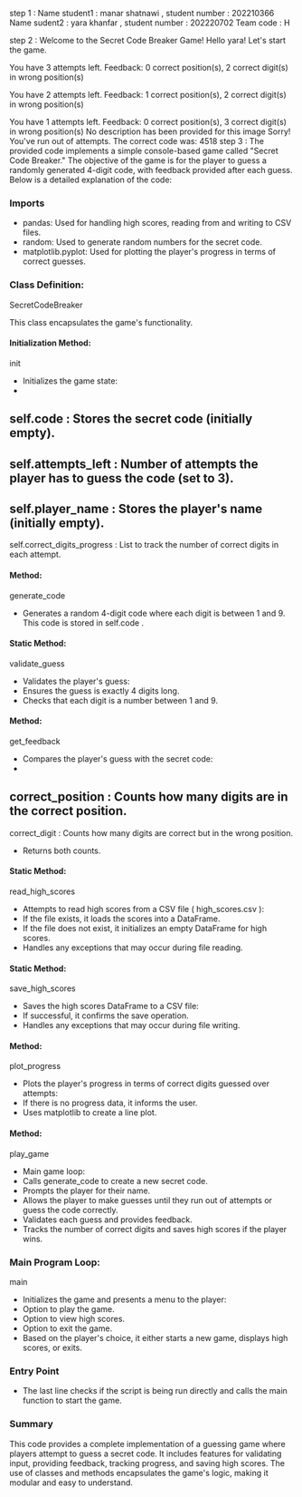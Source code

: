 step 1 : 
Name student1 : manar shatnawi , student number : 202210366
Name sudent2 : yara khanfar , student number : 202220702
Team code : H                                                                                                                           

step 2 : 
Welcome to the Secret Code Breaker Game!
Hello yara! Let's start the game.

You have 3 attempts left.
Feedback: 0 correct position(s), 2 correct digit(s) in wrong position(s)

You have 2 attempts left.
Feedback: 1 correct position(s), 2 correct digit(s) in wrong position(s)

You have 1 attempts left.
Feedback: 0 correct position(s), 3 correct digit(s) in wrong position(s)
No description has been provided for this image
Sorry! You've run out of attempts. The correct code was: 4518
step 3 : 
The provided code implements a simple console-based game called "Secret Code Breaker." The objective of the game is for the player to guess a randomly generated 4-digit code, with feedback provided after each guess. Below is a detailed explanation of the code:

### Imports
- pandas: Used for handling high scores, reading from and writing to CSV files.
- random: Used to generate random numbers for the secret code.
- matplotlib.pyplot: Used for plotting the player's progress in terms of correct guesses.

### Class Definition:
SecretCodeBreaker

This class encapsulates the game's functionality.

#### Initialization Method:
init

- Initializes the game state:
-
self.code
: Stores the secret code (initially empty).
-
self.attempts_left
: Number of attempts the player has to guess the code (set to 3).
-
self.player_name
: Stores the player's name (initially empty).
-
self.correct_digits_progress
: List to track the number of correct digits in each attempt.

#### Method:
generate_code

- Generates a random 4-digit code where each digit is between 1 and 9. This code is stored in
self.code
.

#### Static Method:
validate_guess

- Validates the player's guess:
- Ensures the guess is exactly 4 digits long.
- Checks that each digit is a number between 1 and 9.

#### Method:
get_feedback

- Compares the player's guess with the secret code:
-
correct_position
: Counts how many digits are in the correct position.
-
correct_digit
: Counts how many digits are correct but in the wrong position.
- Returns both counts.

#### Static Method:
read_high_scores

- Attempts to read high scores from a CSV file (
high_scores.csv
):
- If the file exists, it loads the scores into a DataFrame.
- If the file does not exist, it initializes an empty DataFrame for high scores.
- Handles any exceptions that may occur during file reading.

#### Static Method:
save_high_scores

- Saves the high scores DataFrame to a CSV file:
- If successful, it confirms the save operation.
- Handles any exceptions that may occur during file writing.

#### Method:
plot_progress

- Plots the player's progress in terms of correct digits guessed over attempts:
- If there is no progress data, it informs the user.
- Uses matplotlib to create a line plot.

#### Method:
play_game

- Main game loop:
- Calls
generate_code
to create a new secret code.
- Prompts the player for their name.
- Allows the player to make guesses until they run out of attempts or guess the code correctly.
- Validates each guess and provides feedback.
- Tracks the number of correct digits and saves high scores if the player wins.

### Main Program Loop:
main

- Initializes the game and presents a menu to the player:
- Option to play the game.
- Option to view high scores.
- Option to exit the game.
- Based on the player's choice, it either starts a new game, displays high scores, or exits.

### Entry Point
- The last line checks if the script is being run directly and calls the
main
function to start the game.

### Summary
This code provides a complete implementation of a guessing game where players attempt to guess a secret code. It includes features for validating input, providing feedback, tracking progress, and saving high scores. The use of classes and methods encapsulates the game's logic, making it modular and easy to understand.
